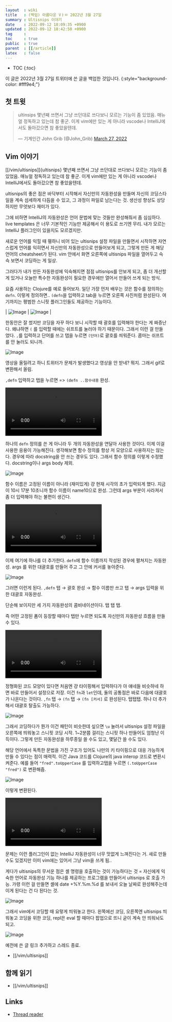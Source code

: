 ```yaml
---
layout  : wiki
title   : (백업) 아름다운 Vㅏㅁ 2022년 3월 27일
summary : Ultisnips 이야기
date    : 2022-09-12 18:09:35 +0900
updated : 2022-09-12 18:42:50 +0900
tag     :
toc     : true
public  : true
parent  : [[/article]]
latex   : false
---
```

* TOC
{:toc}

>
이 글은 2022년 3월 27일 트위터에 쓴 글을 백업한 것입니다.
{:style="background-color: #fff9e4;"}

## 첫 트윗

<blockquote class="twitter-tweet"><p lang="ko" dir="ltr">ultinsips 몇년째 쓰면서 그냥 쓰던대로 쓰다보니 모르는 기능이 좀 있었음. 매뉴얼 정독하고 있는데 참 좋군. 이게 vim에만 있는 게 아니라 vscode나 IntelliJ에서도 돌아갔으면 참 좋았을텐데.</p>&mdash; 기계인간 John Grib (@John_Grib) <a href="https://twitter.com/John_Grib/status/1507882299337023489?ref_src=twsrc%5Etfw">March 27, 2022</a></blockquote> <script async src="https://platform.twitter.com/widgets.js" charset="utf-8"></script>

## Vim 이야기

[[/vim/ultisnips]]{ultisnips} 몇년째 쓰면서 그냥 쓰던대로 쓰다보니 모르는 기능이 좀 있었음. 매뉴얼 정독하고 있는데 참 좋군. 이게 vim에만 있는 게 아니라 vscode나 IntelliJ에서도 돌아갔으면 참 좋았을텐데.

ultisnips의 좋은 점은 바닥부터 시작해서 자신만의 자동완성을 만들며 자신의 코딩스타일을 계속 섬세하게 다듬을 수 있고, 그 과정이 파일로 남는다는 것. 생산성 향상도 상당하지만 무엇보다 재미가 있다.

그에 비하면 IntelliJ의 자동완성은 언어 문법에 맞는 것들만 완성해줘서 좀 심심하다. live templates 은 너무 기본적인 기능만 제공해서 이 용도로 쓰기엔 무리. 내가 모르는 IntelliJ 플러그인이 있을지도 모르겠지만.

새로운 언어를 익힐 때 휑하니 비어 있는 ultisnips 설정 파일을 만들면서 시작하면 자연스럽게 언어를 익히면서 자신만의 자동완성으로 만들어보게 되고, 그렇게 만든 게 해당 언어의 cheatsheet가 된다. vim 안에서 화면 오른쪽에 ultisnips 파일을 열어두고 슥슥 보면서 코딩하는 게 일상.

그러다가 내가 만든 자동완성에 익숙해지면 점점 ultisnips를 안보게 되고, 좀 더 개선할 게 있거나 오늘만 특수한 자동완성이 필요한 경우에만 열어서 만들어 쓰게 되는 방식.

요즘 사용하는 Clojure를 예로 들어보자. 일단 가장 먼저 배우는 것은 함수를 정의하는 `defn`. 이렇게 정의하면.. `(defn`을 입력하고 tab을 누르면 오른쪽 사진처럼 완성된다. 여기까지는 평범한 스니핏 플러그인들도 제공하는 기능이다.

| ![Image]( /resource/wiki/article/vim-night/2022-03-27-ultisnips/FO0WOnCUYAweIPS.png ) | ![Image]( /resource/wiki/article/vim-night/2022-03-27-ultisnips/FO0WXy4VEAELL88.png ) |

한동안은 잘 썼지만 코딩을 자꾸 하다 보니 시작할 때 괄호를 입력해야 한다는 게 짜증난다. 왜냐하면 `(` 를 입력할 때에는 쉬프트를 눌러야 하기 때문이다. 그래서 이런 걸 만들었다. `,`를 입력하고 단어를 쓰고 탭을 누르면 `(단어)`로 괄호를 씌워준다. 콤마는 쉬프트를 안 눌러도 되니까.

![Image]( /resource/wiki/article/vim-night/2022-03-27-ultisnips/FO0XPNYVUAAgMoZ.png )

영상을 올릴려고 하니 트위터가 문제가 발생했다고 영상을 안 받네? 뭐지. 그래서 gif로 변환해서 올림.

`,defn` 입력하고 탭을 누르면 =\> `(defn ..함수내용` 완성.  

<video controls="" autoplay="" name="media"><source src=" /resource/wiki/article/vim-night/2022-03-27-ultisnips/FO0YbNOVUAAzd8x.mp4 " type="video/mp4"></video>

하나의 `defn` 정의를 쓴 게 아니라 두 개의 자동완성을 연달아 사용한 것이다. 이제 이걸 사용한 응용이 가능해진다. 생각해보면 함수 정의를 항상 저 모양으로 사용하지는 않는다. 경우에 따라 docstring을 안 쓰는 경우도 있다. 그래서 함수 정의를 이렇게 수정했다. docstring이나 args body 제외.

![Image]( /resource/wiki/article/vim-night/2022-03-27-ultisnips/FO0Y-ghVgAo6UHB.png )

함수 이름은 고정된 이름이 아니라 (재미있게) 걍 현재 시각의 초가 입력되게 했다. 지금이 10시 17분 10초니까 함수 이름이 name10으로 완성. 그런데 args 부분이 사라져서 좀 더 입력해야 하는 불편이 생긴다.  

<video controls="" autoplay="" name="media"><source src=" /resource/wiki/article/vim-night/2022-03-27-ultisnips/FO0Z3xRVkAYD5A2.mp4 " type="video/mp4"></video>

이제 여기에 하나를 더 추가한다. `defn`에 함수 이름까지 작성된 경우에 펼쳐지는 자동완성. args 를 위한 대괄호를 만들어 주고 그 안에 커서를 놓아준다.

![Image]( /resource/wiki/article/vim-night/2022-03-27-ultisnips/FO0aLgsVgAMf4-K.jpg )

그러면 이런게 된다. `,defn` 탭 → 괄호 완성 → 함수 이름만 쓰고 탭 → args 입력을 위한 대괄호 자동완성.

단순해 보이지만 세 가지 자동완성의 콤비네이션이다. 탭 탭 탭.

즉 어떤 고정된 폼이 등장할 때마다 탭만 누르면 되도록 자신만의 자동완성 흐름을 만들 수 있다.  

<video controls="" autoplay="" name="media"><source src=" /resource/wiki/article/vim-night/2022-03-27-ultisnips/FO0bktcUYAY_swp.mp4 " type="video/mp4"></video>

정형화된 코드 모양이 있다면 처음엔 걍 타이핑해서 입력하다가 아 얘네들 비슷하네 하면 바로 만들어서 설정으로 저장. 이건 `fn`과 `let`인데, 둘의 공통점은 바로 다음에 대괄호가 나온다는 것이다. `,fn` 탭 → `(fn` 탭 → `(fn [커서]` 로 완성된다. 탭탭탭. 하나 더 추가해서 대괄호 탈출도 가능하다.

![Image]( /resource/wiki/article/vim-night/2022-03-27-ultisnips/FO0cCmsVgAAoG8d.png )

그래서 코딩하다가 뭔가 이건 패턴이 비슷한데 싶으면 `\u` 눌러서 ultisnips 설정 파일을 오른쪽에 띄워놓고 스니핏 코딩 시작. 1~2분쯤 걸리는 스니핏 하나 만들어도 엄청난 이득이다. 그렇게 만든 자동완성을 하루종일 쓸 수도 있고, 몇달간 쓸 수도 있다.

해당 언어에서 독특한 문법을 가진 구조가 있어도 나만의 키 타이핑으로 대응 가능하게 만들 수 있다는 점이 매력적. 이건 Java 코드를 Clojure의 java interop 코드로 변환시켜준다. 예를 들어 `"fred".toUpperCase` 를 입력하고탭을 누르면 `(.toUpperCase "fred")` 로 변환해줌.

![Image]( /resource/wiki/article/vim-night/2022-03-27-ultisnips/FO0c8w0VQAEjDEq.jpg )

이렇게 변환된다.  

<video controls="" autoplay="" name="media"><source src=" /resource/wiki/article/vim-night/2022-03-27-ultisnips/FO0dln3VgAEMmvU.mp4 " type="video/mp4"></video>

문제는 이런 플러그인이 없는 IntelliJ 자동완성이 너무 맛없게 느껴진다는 거. 새로 만들 수도 있겠지만 이미 vim에는 있어서 그냥 vim을 쓰게 됨.. 

게다가 ultisnips의 무서운 점은 셸 명령을 호출하는 것이 가능하다는 것 = 자신에게 익숙한 언어로 자동완성 기능 하나를 제공하는 프로그램을 만들어서 ultisnips 로 호출 가능. 가령 이런 걸 만들면 셸에 date +%Y.%m.%d 를 보내서 오늘 날짜로 완성해주는데 이게 된다는 건 다 된다는 것.

![Image]( /resource/wiki/article/vim-night/2022-03-27-ultisnips/FO0esovUcAA7mSg.png )

그래서 vim에서 코딩할 때 요렇게 띄워놓고 한다. 왼쪽에선 코딩, 오른쪽엔 ultisnips 띄워놓고 코딩을 위한 코딩, repl은 eval 할 때마다 팝업으로 뜨니 굳이 계속 안 띄워놔도 되고.

![Image]( /resource/wiki/article/vim-night/2022-03-27-ultisnips/FO0gC98UcAMbHSX.jpg )

예전에 쓴 글 링크 추가하고 스레드 종료.

- [[/vim/ultisnips]]

## 함께 읽기

- [[/vim/ultisnips]]

## Links

- [Thread reader]( https://threadreaderapp.com/thread/1507882299337023489.html )
